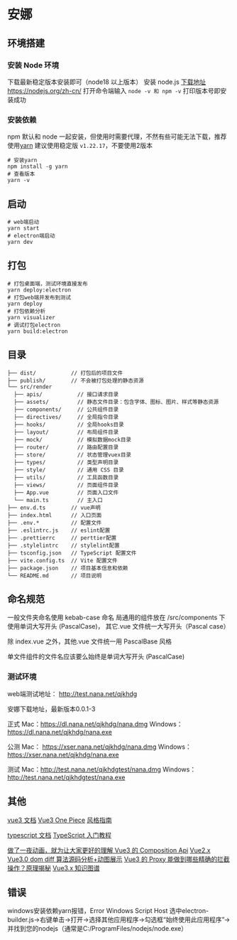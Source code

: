 # 安娜

## 环境搭建

### 安装 Node 环境
下载最新稳定版本安装即可（node18 以上版本）
安装 node.js [下载地址](https://nodejs.org/zh-cn/download/)https://nodejs.org/zh-cn/
打开命令端输入 `node -v 和 npm -v` 打印版本号即安装成功

### 安装依赖

npm 默认和 node 一起安装，但使用时需要代理，不然有些可能无法下载，推荐使用[yarn](https://yarn.bootcss.com/)
建议使用稳定版 `v1.22.17`，不要使用2版本

```shell
# 安装yarn
npm install -g yarn
# 查看版本
yarn -v
```

## 启动

```shell
# web端启动
yarn start
# electron端启动
yarn dev
```

## 打包

```shell
# 打包桌面端，测试环境直接发布
yarn deploy:electron
# 打包web端并发布到测试
yarn deploy
# 打包依赖分析
yarn visualizer
# 调试打包electron
yarn build:electron
```

## 目录

```
├── dist/           // 打包后的项目文件
├── publish/        // 不会被打包处理的静态资源
└── src/render
  ├── apis/           // 接口请求目录
  ├── assets/         // 静态文件目录：包含字体、图标、图片、样式等静态资源
  ├── components/     // 公共组件目录
  ├── directives/     // 全局指令目录
  ├── hooks/          // 全局hooks目录
  ├── layout/         // 布局组件目录
  ├── mock/           // 模拟数据mock目录
  ├── router/         // 路由配置目录
  ├── store/          // 状态管理vuex目录
  ├── types/          // 类型声明目录
  ├── style/          // 通用 CSS 目录
  ├── utils/          // 工具函数目录
  ├── views/          // 页面组件目录
  ├── App.vue         // 页面入口文件
  └── main.ts         // 主入口
├── env.d.ts        // vue声明
├── index.html      // 入口页面
├── .env.*          // 配置文件
├── .eslintrc.js    // eslint配置
├── .prettierrc     // perttier配置
├── .stylelintrc    // stylelint配置
├── tsconfig.json   // TypeScript 配置文件
├── vite.config.ts  // Vite 配置文件
├── package.json    // 项目基本信息和依赖
└── README.md       // 项目说明

```

## 命名规范

一般文件夹命名使用 kebab-case 命名
局通用的组件放在 /src/components 下使用单词大写开头 (PascalCase)， 其它.vue 文件统一大写开头（Pascal case）

除 index.vue 之外，其他.vue 文件统一用 PascalBase 风格

单文件组件的文件名应该要么始终是单词大写开头 (PascalCase)

### 测试环境

web端测试地址： http://test.nana.net/qjkhdg

安娜下载地址，最新版本0.0.1-3

正式
Mac：https://dl.nana.net/qjkhdg/nana.dmg
Windows：https://dl.nana.net/qjkhdg/nana.exe

公测
Mac： https://xser.nana.net/qjkhdg/nana.dmg 
Windows： https://xser.nana.net/qjkhdg/nana.exe 

测试
Mac：http://test.nana.net/qjkhdgtest/nana.dmg
Windows：http://test.nana.net/qjkhdgtest/nana.exe

## 其他

[vue3 文档](https://v3.cn.vuejs.org)
[Vue3 One Piece](https://vue3js.cn)
[风格指南](https://v3.cn.vuejs.org/style-guide/)

[typescript 文档](https://www.tslang.cn/docs/handbook/typescript-in-5-minutes.html)
[TypeScript 入门教程](https://ts.xcatliu.com)

[做了一夜动画，就为让大家更好的理解 Vue3 的 Composition Api](https://mp.weixin.qq.com/s/UZGnk8vhyXuSUFhH6nXHTA)
[Vue2.x Vue3.0 dom diff 算法源码分析+动图展示](https://segmentfault.com/a/1190000023774485)
[Vue3 的 Proxy 能做到哪些精确的拦截操作？原理揭秘](https://zhuanlan.zhihu.com/p/148937064)
[Vue3.x 知识图谱](https://gitee.com/jishupang/vue3-knowledge-map)

## 错误
windows安装依赖yarn报错，Error Windows Script Host 
选中electron-builder.js->右键单击->打开->选择其他应用程序->勾选框“始终使用此应用程序”->并找到您的nodejs（通常是C:/ProgramFiles/nodejs/node.exe）
